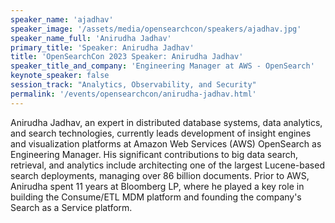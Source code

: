 ```yaml
---
speaker_name: 'ajadhav'
speaker_image: '/assets/media/opensearchcon/speakers/ajadhav.jpg'
speaker_name_full: 'Anirudha Jadhav'
primary_title: 'Speaker: Anirudha Jadhav'
title: 'OpenSearchCon 2023 Speaker: Anirudha Jadhav'
speaker_title_and_company: 'Engineering Manager at AWS - OpenSearch'
keynote_speaker: false
session_track: "Analytics, Observability, and Security"
permalink: '/events/opensearchcon/anirudha-jadhav.html'
---
```


Anirudha Jadhav, an expert in distributed database systems, data analytics, and search technologies, currently leads development of insight engines and visualization platforms at Amazon Web Services (AWS) OpenSearch as Engineering Manager. His significant contributions to big data search, retrieval, and analytics include architecting one of the largest Lucene-based search deployments, managing over 86 billion documents. Prior to AWS, Anirudha spent 11 years at Bloomberg LP, where he played a key role in building the Consume/ETL MDM platform and founding the company's Search as a Service platform.

